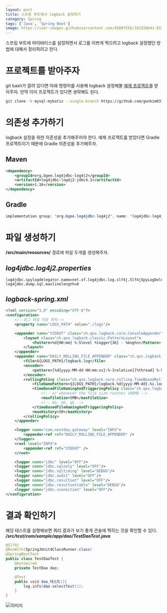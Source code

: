 ```yaml
---
layout: post
title: 스프링 부트에서 logback 설정하기
category: Spring
tags: ['Java', 'Spring Boot']
image: https://user-images.githubusercontent.com/45007556/103150641-815fe780-47b9-11eb-955d-9c2ba03264a8.png
---
```

스프링 부트에 마이바티스를 설정하면서 로그를 이쁘게 찍으려고 logback 설정했던 방법에 대해서 정리하려고 한다.

# 프로젝트를 받아주자
git bash가 깔려 있다면 아래 명령어를 사용해 logback 설정해볼 [예제 프로젝트](https://github.com/gunkim0318/SpringBoot-Mysql-MyBatis-Logback-Sample/tree/mysql-mybatis)를 받아주자. 만약 이미 프로젝트가 있다면 생략해도 된다.
```bash
git clone -b mysql-mybatis --single-branch https://github.com/gunkim0318/SpringBoot-Mysql-MyBatis-Logback-Sample.git
```

# 의존성 추가하기
logback 설정을 위한 의존성을 추가해주어야 한다. 예제 프로젝트를 받았다면 Gradle프로젝트이기 때문에 Gradle 의존성을 추가해주자.
## Maven
```xml
<dependency>
    <groupId>org.bgee.log4jdbc-log4j2</groupId>
    <artifactId>log4jdbc-log4j2-jdbc4.1</artifactId>
    <version>1.16</version>
</dependency>
```
## Gradle
```java
implementation group: 'org.bgee.log4jdbc-log4j2', name: 'log4jdbc-log4j2-jdbc4.1', version: '1.16'
```

# 파일 생성하기
**/src/main/resources/** 경로에 파일 두개를 생성해주자.
## *log4jdbc.log4j2.properties*
```properties
log4jdbc.spylogdelegator.name=net.sf.log4jdbc.log.slf4j.Slf4jSpyLogDelegator
log4jdbc.dump.sql.maxlinelength=0
```
## *logback-spring.xml*
```xml
<?xml version="1.0" encoding="UTF-8"?>
<configuration>
    <!--로그 파일 저장 위치-->
    <property name="LOGS_PATH" value="./logs"/>

    <appender name="STDOUT" class="ch.qos.logback.core.ConsoleAppender">
        <layout class="ch.qos.logback.classic.PatternLayout">
            <Pattern>%d{HH:mm} %-5level %logger{36} - %msg%n</Pattern>
        </layout>
    </appender>
    <appender name="DAILY_ROLLING_FILE_APPENDER" class="ch.qos.logback.core.rolling.RollingFileAppender">
        <file>${LOGS_PATH}/logback.log</file>
        <encoder>
            <pattern>[%d{yyyy-MM-dd HH:mm:ss}:%-3relative][%thread] %-5level %logger{35} - %msg%n</pattern>
        </encoder>
        <rollingPolicy class="ch.qos.logback.core.rolling.TimeBasedRollingPolicy">
            <fileNamePattern>${LOGS_PATH}/logback.%d{yyyy-MM-dd}.%i.log.gz</fileNamePattern>
            <timeBasedFileNamingAndTriggeringPolicy class="ch.qos.logback.core.rolling.SizeAndTimeBasedFNATP">
                <!-- or whenever the file size reaches 100MB -->
                <maxFileSize>5MB</maxFileSize>
                <!-- kb, mb, gb -->
            </timeBasedFileNamingAndTriggeringPolicy>
            <maxHistory>30</maxHistory>
        </rollingPolicy>
    </appender>

    <logger name="com.nextday.gateway" level="INFO">
        <appender-ref ref="DAILY_ROLLING_FILE_APPENDER" />
    </logger>
    <root level="INFO">
        <appender-ref ref="STDOUT" />
    </root>

    <logger name="jdbc" level="OFF"/>
    <logger name="jdbc.sqlonly" level="OFF"/>
    <logger name="jdbc.sqltiming" level="DEBUG"/>
    <logger name="jdbc.audit" level="OFF"/>
    <logger name="jdbc.resultset" level="OFF"/>
    <logger name="jdbc.resultsettable" level="DEBUG"/>
    <logger name="jdbc.connection" level="OFF"/>
</configuration>
```
# 결과 확인하기
해당 테스트를 실행해보면 쿼리 결과가 보기 좋게 콘솔에 찍히는 것을 확인할 수 있다.
***/src/test/com/sample/app/dao/TestDaoTest.java***
```java
@Slf4j
@RunWith(SpringJUnit4ClassRunner.class)
@SpringBootTest
public class TestDaoTest {
    @Autowired
    private TestDao dao;

    @Test
    public void dao_테스트(){
        log.info(dao.selectTest());
    }
}
```
![이미지](https://user-images.githubusercontent.com/45007556/103171389-32848180-488f-11eb-85c5-e0144ebf6a28.png)